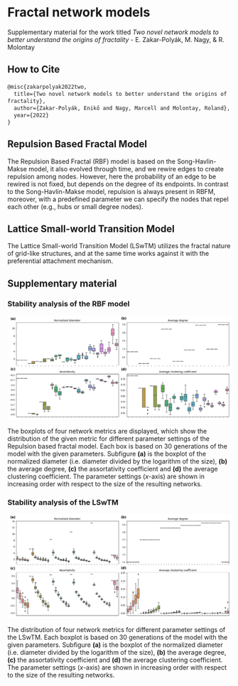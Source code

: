 # Fractal network models
Supplementary material for the work titled *Two novel network models to better understand the origins of fractality* - E. Zakar-Polyák, M. Nagy, & R. Molontay

## How to Cite
```
@misc{zakarpolyak2022two,
  title={Two novel network models to better understand the origins of fractality},
  author={Zakar-Polyák, Enikő and Nagy, Marcell and Molontay, Roland},
  year={2022}
}
```


## Repulsion Based Fractal Model

The Repulsion Based Fractal (RBF) model is based on the Song-Havlin-Makse model, it also evolved through time, and we rewire edges to create repulsion among nodes. However, here the probability of an edge to be rewired is not fixed, but depends on the degree of its endpoints. In contrast to the Song-Havlin-Makse model, repulsion is always present in RBFM, moreover, with a predefined parameter we can specify the nodes that repel each other (e.g., hubs or small degree nodes).

## Lattice Small-world Transition Model

The Lattice Small-world Transition Model (LSwTM) utilizes the fractal nature of grid-like structures, and at the same time works against it with the preferential attachment mechanism.




## Supplementary material

### Stability analysis of the RBF model

![Stability analysis of the RBFM](https://github.com/marcessz/fractal-network-models/blob/main/figures/RBFM_stability.png)

The boxplots of four network metrics are displayed, which show the distribution of the given metric for different parameter settings of the Repulsion based fractal model. Each box is based on 30 generations of the model with the given parameters. Subfigure **(a)** is the boxplot of the normalized diameter (i.e. diameter divided by the logarithm of the size), **(b)** the average degree, **(c)**  the assortativity coefficient and **(d)** the average clustering coefficient. The parameter settings (*x*-axis) are shown in increasing order with respect to the size of the resulting networks.

### Stability analysis of the LSwTM
![Stability analysis of the LSwTM](https://github.com/marcessz/fractal-network-models/blob/main/figures/LSwTM_stability.png)

The distribution of four network metrics for different parameter settings of the LSwTM. Each boxplot is based on 30 generations of the model with the given parameters. Subfigure **(a)** is the boxplot of the normalized diameter (i.e. diameter divided by the logarithm of the size), **(b)** the average degree, **(c)** the assortativity coefficient and **(d)** the average clustering coefficient. The parameter settings (*x*-axis) are shown in increasing order with respect to the size of the resulting networks.
